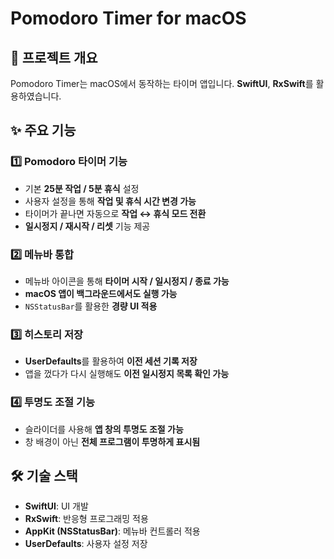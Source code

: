 # Pomodoro Timer for macOS

## 📌 프로젝트 개요
Pomodoro Timer는 macOS에서 동작하는 타이머 앱입니다. **SwiftUI**, **RxSwift**를 활용하였습니다.

## ✨ 주요 기능
### 1️⃣ Pomodoro 타이머 기능
- 기본 **25분 작업 / 5분 휴식** 설정
- 사용자 설정을 통해 **작업 및 휴식 시간 변경 가능**
- 타이머가 끝나면 자동으로 **작업 ↔ 휴식 모드 전환**
- **일시정지 / 재시작 / 리셋** 기능 제공

### 2️⃣ 메뉴바 통합
- 메뉴바 아이콘을 통해 **타이머 시작 / 일시정지 / 종료 가능**
- **macOS 앱이 백그라운드에서도 실행 가능**
- `NSStatusBar`를 활용한 **경량 UI 적용**

### 3️⃣ 히스토리 저장
- **UserDefaults**를 활용하여 **이전 세션 기록 저장**
- 앱을 껐다가 다시 실행해도 **이전 일시정지 목록 확인 가능**

### 4️⃣ 투명도 조절 기능
- 슬라이더를 사용해 **앱 창의 투명도 조절 가능**
- 창 배경이 아닌 **전체 프로그램이 투명하게 표시됨**

## 🛠️ 기술 스택
- **SwiftUI**: UI 개발
- **RxSwift**: 반응형 프로그래밍 적용
- **AppKit (NSStatusBar)**: 메뉴바 컨트롤러 적용
- **UserDefaults**: 사용자 설정 저장

